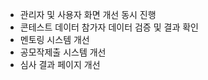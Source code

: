- 관리자 및 사용자 화면 개선 동시 진행
- 콘테스트 데이터 참가자 데이터 검증 및 결과 확인
- 멘토링 시스템 개선
- 공모작제출 시스템 개선
- 심사 결과 페이지 개선


  